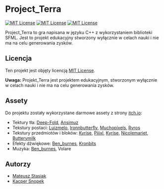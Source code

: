 
# Project_Terra

[![MIT License](https://img.shields.io/badge/License-MIT-green.svg)](https://choosealicense.com/licenses/mit/) [![MIT License](https://img.shields.io/badge/Language-C%2B%2B-blue)](https://choosealicense.com/licenses/mit/) [![MIT License](https://img.shields.io/badge/Library-SFML-yellowgreen)](https://www.sfml-dev.org)

Project_Terra to gra napisana w języku C++ z wykorzystaniem biblioteki SFML. Jest to projekt edukacyjny stworzony wyłącznie w celach nauki i nie ma na celu generowania zysków.


## Licencja

Ten projekt jest objęty licencją [MIT License](LICENSE).

**Uwaga:** Projekt_Terra jest projektem edukacyjnym, stworzonym wyłącznie w celach nauki i nie ma na celu generowania zysków.


## Assety

Do projektu zostały wykorzystane darmowe assety z strony [itch.io](https://itch.io/game-assets):

- Tektury tła: [Deep-Fold](https://deep-fold.itch.io), [Ansimuz](https://ansimuz.itch.io)
- Tekstury postaci: [Luizmelo](https://luizmelo.itch.io), [Ironnbutterfly](https://ironnbutterfly.itch.io), [Muchopixels](https://muchopixels.itch.io), [Rvros](https://rvros.itch.io)
- Tekstury przedmiotów i bloków: [Kyrise](https://kyrise.itch.io), [Piiixl](https://piiixl.itch.io), [Kyrise](https://kyrise.itch.io), [Nicolemariet](https://nicolemariet.itch.io), [Butterymilk](https://butterymilk.itch.io)
- Efekty dźwiękowe: [Ben_burnes](https://tallbeard.itch.io), [Kronbits](https://kronbits.itch.io)
- Muzyka: [Ben_burnes](https://tallbeard.itch.io), Volare
## Autorzy

- [Mateusz Stasiak](https://www.github.com/M-Stasiak)
- [Kacper Snopek](https://www.github.com/Ghasparus)

